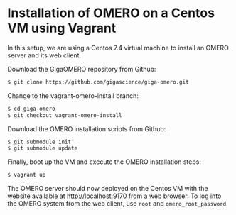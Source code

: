 # Installation of OMERO on a Centos VM using Vagrant

In this setup, we are using a Centos 7.4 virtual machine to install an OMERO 
server and its web client.

Download the GigaOMERO repository from Github:
```bash
$ git clone https://github.com/gigascience/giga-omero.git
```

Change to the vagrant-omero-install branch:
```bash
$ cd giga-omero
$ git checkout vagrant-omero-install
```

Download the OMERO installation scripts from Github:
```bash
$ git submodule init
$ git submodule update
```

Finally, boot up the VM and execute the OMERO installation steps:
```bash
$ vagrant up
```

The OMERO server should now deployed on the Centos VM with the website available
at [http://localhost:9170](http://localhost:9170) from a web browser. To log 
into the OMERO system from the web client, use `root` and `omero_root_password`.